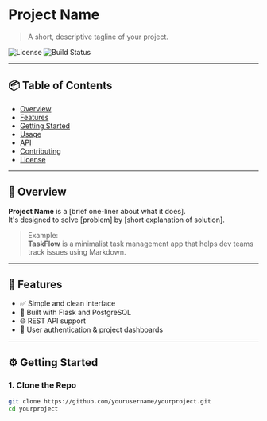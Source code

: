 # Project Name

> A short, descriptive tagline of your project.

![License](https://img.shields.io/github/license/yourusername/yourproject)
![Build Status](https://img.shields.io/github/actions/workflow/status/yourusername/yourproject/main.yml)

---

## 📦 Table of Contents

- [Overview](#overview)
- [Features](#features)
- [Getting Started](#getting-started)
- [Usage](#usage)
- [API](#api)
- [Contributing](#contributing)
- [License](#license)

---

## 🧠 Overview

**Project Name** is a [brief one-liner about what it does].  
It's designed to solve [problem] by [short explanation of solution].

> Example:  
> **TaskFlow** is a minimalist task management app that helps dev teams track issues using Markdown.

---

## 🚀 Features

- ✅ Simple and clean interface
- 🔧 Built with Flask and PostgreSQL
- 🌐 REST API support
- 📁 User authentication & project dashboards

---

## ⚙️ Getting Started

### 1. Clone the Repo

```bash
git clone https://github.com/yourusername/yourproject.git
cd yourproject
